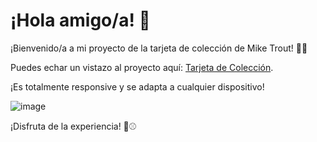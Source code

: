 # ¡Hola amigo/a! 👀

¡Bienvenido/a a mi proyecto de la tarjeta de colección de Mike Trout! 🏀🔥

Puedes echar un vistazo al proyecto aquí: [Tarjeta de Colección](https://miketroutcolletion.netlify.app/).

¡Es totalmente responsive y se adapta a cualquier dispositivo!

![image](https://github.com/Josueflr/Proyectos_HTML_y_CSS/assets/136866501/89678693-b319-4d23-8040-fee5a14e07e9)


¡Disfruta de la experiencia! 🌟⚾️
